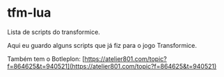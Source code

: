 # tfm-lua
Lista de scripts do transformice.

Aqui eu guardo alguns scripts que já fiz para o jogo Transformice.

Também tem o Botleplon: [https://atelier801.com/topic?f=864625&t=940521](https://atelier801.com/topic?f=864625&t=940521)
